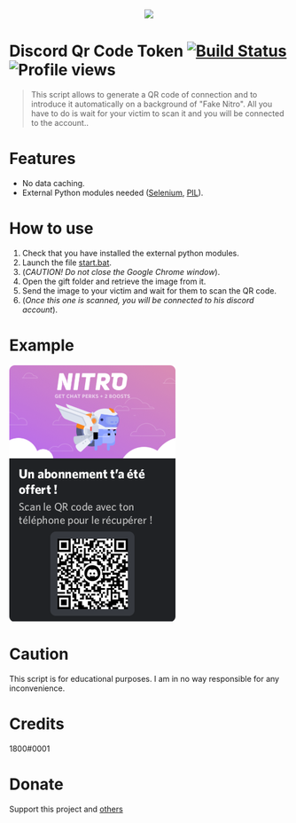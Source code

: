 <div align="center">
  <br />
  <p>
    <a href="https://github.com/TheSkidSlayer"><img src="https://files.readme.io/d14112d-Cloudsmith-Integrations-Banner-GitHub.png" width="1000"></a>
  </p>
</div>

# Discord Qr Code Token [![Build Status](https://img.shields.io/badge/covarage-100%25-succes)]() ![Profile views](https://gpvc.arturio.dev/AstraaDev)

> This script allows to generate a QR code of connection and to introduce it automatically on a background of "Fake Nitro".
All you have to do is wait for your victim to scan it and you will be connected to the account..

# Features
 - No data caching.
 - External Python modules needed ([Selenium](https://pypi.org/project/selenium/), [PIL](https://pypi.org/project/Pillow/)).

# How to use
 1. Check that you have installed the external python modules.
 2. Launch the file [start.bat](start.bat).
 3. (*CAUTION! Do not close the Google Chrome window*).
 4. Open the gift folder and retrieve the image from it.
 5. Send the image to your victim and wait for them to scan the QR code.
 6. (*Once this one is scanned, you will be connected to his discord account*).

# Example
![nitroGift.png](https://github.com/AstraaDev/Discord-Qr-Code-Token/blob/main/gift/nitroGift.png?raw=true)

# Caution
This script is for educational purposes. I am in no way responsible for any inconvenience.

# Credits
1800#0001

# Donate
Support this project and [others](https://github.com/TheSkidSlayer)
